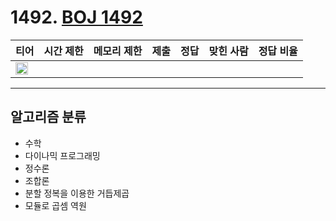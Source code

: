 # 1492. [BOJ 1492](https://www.acmicpc.net/problem/1492)

| 티어 | 시간 제한 | 메모리 제한 | 제출 | 정답 | 맞힌 사람 | 정답 비율 |
|---|---|---|---:|---:|---:|---:|
| <img src="https://static.solved.ac/tier_small/19.svg" width="20px" /> |  |  |  |  |  |  |

---

## 알고리즘 분류

- 수학
- 다이나믹 프로그래밍
- 정수론
- 조합론
- 분할 정복을 이용한 거듭제곱
- 모듈로 곱셈 역원

